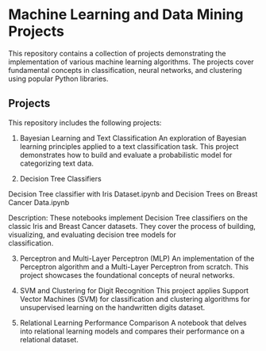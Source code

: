 # Machine Learning and Data Mining Projects
This repository contains a collection of projects demonstrating the implementation of various machine learning algorithms. The projects cover fundamental concepts in classification, neural networks, and clustering using popular Python libraries.

## Projects
This repository includes the following projects:

1. Bayesian Learning and Text Classification
An exploration of Bayesian learning principles applied to a text classification task. This project demonstrates how to build and evaluate a probabilistic model for categorizing text data.

2. Decision Tree Classifiers

  Decision Tree classifier with Iris Dataset.ipynb and Decision Trees on Breast Cancer Data.ipynb

  Description: These notebooks implement Decision Tree classifiers on the classic Iris and Breast Cancer datasets. They cover the process of building, visualizing, and evaluating decision tree models for        
  classification.

3. Perceptron and Multi-Layer Perceptron (MLP)
An implementation of the Perceptron algorithm and a Multi-Layer Perceptron from scratch. This project showcases the foundational concepts of neural networks.

4. SVM and Clustering for Digit Recognition
This project applies Support Vector Machines (SVM) for classification and clustering algorithms for unsupervised learning on the handwritten digits dataset.

5. Relational Learning Performance Comparison
A notebook that delves into relational learning models and compares their performance on a relational dataset.
